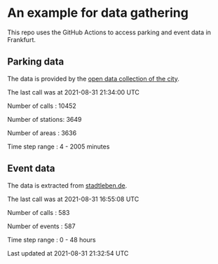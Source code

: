# An example for data gathering

This repo uses the GitHub Actions to access parking and event data in Frankfurt.

## Parking data
The data is provided by the [open data collection of the city](https://www.offenedaten.frankfurt.de/).

The last call was at 2021-08-31 21:34:00 UTC

Number of calls   : 10452

Number of stations:  3649

Number of areas   :  3636

Time step range   :     4 -  2005 minutes


## Event data
The data is extracted from [stadtleben.de](https://stadtleben.de/frankfurt/).

The last call was at 2021-08-31 16:55:08 UTC

Number of calls   : 583

Number of events  : 587

Time step range   :   0 -  48 hours


Last updated at 2021-08-31 21:32:54 UTC
